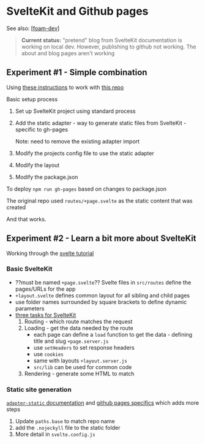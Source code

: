 <!--
 Copyright (C) 2023 David Jones
 
 This file is part of memex.
 
 memex is free software: you can redistribute it and/or modify
 it under the terms of the GNU General Public License as published by
 the Free Software Foundation, either version 3 of the License, or
 (at your option) any later version.
 
 memex is distributed in the hope that it will be useful,
 but WITHOUT ANY WARRANTY; without even the implied warranty of
 MERCHANTABILITY or FITNESS FOR A PARTICULAR PURPOSE.  See the
 GNU General Public License for more details.
 
 You should have received a copy of the GNU General Public License
 along with memex.  If not, see <http://www.gnu.org/licenses/>.
-->

# SvelteKit and Github pages 

See also: [[foam-dev]]

> **Current status:** "pretend" blog from SvelteKit documentation is working on local dev. However, publishing to github not working.  The about and blog pages aren't working

## Experiment #1 - Simple combination

Using [these instructions](https://github.com/shinokada/sveltekit-githubpages) to work with [this repo](https://github.com/djplaner/svelte-ghpages-test)

Basic setup process

1. Set up SvelteKit project using standard process
2. Add the static adapter - way to generate static files from SvelteKit - specific to gh-pages

	Note: need to remove the existing adapter import
3. Modify the projects config file to use the static adapter
4. Modify the layout
5. Modify the package.json

To deploy `npm run gh-pages` based on changes to package.json

The original repo used `routes/+page.svelte` as the static content that was created

And that works.

## Experiment #2 - Learn a bit more about SvelteKit

Working through the [svelte tutorial](https://learn.svelte.dev/tutorial/pages)

### Basic SvelteKit

- ??must be named `+page.svelte`?? Svelte files in `src/routes` define the pages/URLs for the app
- `+layout.svelte` defines common layout for all sibling and child pages
- use folder names surrounded by square brackets to define dynamic parameters 
- [three tasks for SvelteKit](https://learn.svelte.dev/tutorial/page-data)
  1. Routing - which route matches the request
  2. Loading - get the data needed by the route
     - each page can define a `load` function to get the data - defining title and slug `+page.server.js`
  	 - use `setHeaders` to set response headers
  	 - use `cookies`
     - same with layouts `+layout.server.js`
     - `src/lib` can be used for common code
  3. Rendering - generate some HTML to match 

### Static site generation

[`adapter-static` documentation](https://kit.svelte.dev/docs/adapter-static) and [github pages specifics](https://kit.svelte.dev/docs/adapter-static#github-pages) which adds more steps

1. Update `paths.base` to match repo name
2. add the `.nojeckyll` file to the static folder
3. More detail in `svelte.config.js`

[//begin]: # "Autogenerated link references for markdown compatibility"
[foam-dev]: foam-dev "Explorations in Foam development"
[//end]: # "Autogenerated link references"